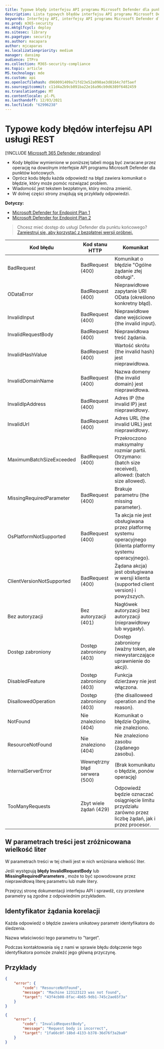 ```yaml
---
title: Typowe błędy interfejsu API programu Microsoft Defender dla punktów końcowych
description: Lista typowych błędów interfejsu API programu Microsoft Defender dla punktów końcowych z opisami.
keywords: Interfejsy API, interfejsy API programu Microsoft Defender dla punktów końcowych, błędy, rozwiązywanie problemów
ms.prod: m365-security
ms.mktglfcycl: deploy
ms.sitesec: library
ms.pagetype: security
ms.author: macapara
author: mjcaparas
ms.localizationpriority: medium
manager: dansimp
audience: ITPro
ms.collection: M365-security-compliance
ms.topic: article
MS.technology: mde
ms.custom: api
ms.openlocfilehash: d960091409a71fd23e52a098ae3d8164c7df5aef
ms.sourcegitcommit: c11d4a2b9cb891ba22e16a96cb9d6389f6482459
ms.translationtype: MT
ms.contentlocale: pl-PL
ms.lasthandoff: 12/03/2021
ms.locfileid: "62996238"
---
```

# <a name="common-rest-api-error-codes"></a>Typowe kody błędów interfejsu API usługi REST



[!INCLUDE [Microsoft 365 Defender rebranding](../../includes/microsoft-defender.md)]


* Kody błędów wymienione w poniższej tabeli mogą być zwracane przez operację na dowolnym interfejsie API programu Microsoft Defender dla punktów końcowych.
* Oprócz kodu błędu każda odpowiedź na błąd zawiera komunikat o błędzie, który może pomóc rozwiązać problem.
* Wiadomość jest tekstem bezpłatnym, który można zmienić.
* W dolnej części strony znajdują się przykłady odpowiedzi.

**Dotyczy:**
- [Microsoft Defender for Endpoint Plan 1](https://go.microsoft.com/fwlink/p/?linkid=2154037)
- [Microsoft Defender for Endpoint Plan 2](https://go.microsoft.com/fwlink/p/?linkid=2154037)


> Chcesz mieć dostęp do usługi Defender dla punktu końcowego? [Zarejestruj się, aby korzystać z bezpłatnej wersji próbnej.](https://signup.microsoft.com/create-account/signup?products=7f379fee-c4f9-4278-b0a1-e4c8c2fcdf7e&ru=https://aka.ms/MDEp2OpenTrial?ocid=docs-wdatp-assignaccess-abovefoldlink)

Kod błędu|Kod stanu HTTP|Komunikat
---|---|---
BadRequest|BadRequest (400)|Komunikat o błędzie "Ogólne żądanie złej obsługi".
ODataError|BadRequest (400)|Nieprawidłowe zapytanie URI OData (określono konkretny błąd).
InvalidInput|BadRequest (400)|Nieprawidłowe dane wejściowe {the invalid input}.
InvalidRequestBody|BadRequest (400)|Nieprawidłowa treść żądania.
InvalidHashValue|BadRequest (400)|Wartość skrótu {the invalid hash} jest nieprawidłowa.
InvalidDomainName|BadRequest (400)|Nazwa domeny {the invalid domain} jest nieprawidłowa.
InvalidIpAddress|BadRequest (400)|Adres IP {the invalid IP} jest nieprawidłowy.
InvalidUrl|BadRequest (400)|Adres URL {the invalid URL} jest nieprawidłowy.
MaximumBatchSizeExceeded|BadRequest (400)|Przekroczono maksymalny rozmiar partii. Otrzymano: {batch size received}, allowed: {batch size allowed}.
MissingRequiredParameter|BadRequest (400)|Brakuje parametru {the missing parameter}.
OsPlatformNotSupported|BadRequest (400)|Ta akcja nie jest obsługiwana przez platformę systemu operacyjnego {klienta platformy systemu operacyjnego}.
ClientVersionNotSupported|BadRequest (400)|Żądana akcja} jest obsługiwana w wersji klienta {supported client version} i powyższych.
Bez autoryzacji|Bez autoryzacji (401)|Nagłówek autoryzacji bez autoryzacji (nieprawidłowy lub wygasły).
Dostęp zabroniony|Dostęp zabroniony (403)|Dostęp zabroniony (ważny token, ale niewystarczające uprawnienie do akcji).
DisabledFeature|Dostęp zabroniony (403)|Funkcja dzierżawy nie jest włączona.
DisallowedOperation|Dostęp zabroniony (403)|{the disalloweed operation and the reason}.
NotFound|Nie znaleziono (404)|Komunikat o błędzie Ogólne, nie znaleziono.
ResourceNotFound|Nie znaleziono (404)|Nie znaleziono zasobu {żądanego zasobu}.
InternalServerError|Wewnętrzny błąd serwera (500)|(Brak komunikatu o błędzie, ponów operację)
TooManyRequests|Zbyt wiele żądań (429)|Odpowiedź będzie oznaczać osiągnięcie limitu przydziału zarówno przez liczbę żądań, jak i przez procesor.

## <a name="body-parameters-are-case-sensitive"></a>W parametrach treści jest zróżnicowana wielkość liter

W parametrach treści w tej chwili jest w nich wróżniana wielkość liter.

Jeśli występują **błędy InvalidRequestBody** lub **MissingRequiredParameters** , może to być spowodowane przez nieprawidłową literę parametru lub małe litery.

Przejrzyj stronę dokumentacji interfejsu API i sprawdź, czy przesłane parametry są zgodne z odpowiednim przykładem.

## <a name="correlation-request-id"></a>Identyfikator żądania korelacji

Każda odpowiedź o błędzie zawiera unikatowy parametr identyfikatora do śledzenia.

Nazwa właściwości tego parametru to "target".

Podczas kontaktowania się z nami w sprawie błędu dołączenie tego identyfikatora pomoże znaleźć jego główną przyczynę.

## <a name="examples"></a>Przykłady

```json
{
    "error": {
        "code": "ResourceNotFound",
        "message": "Machine 123123123 was not found",
        "target": "43f4cb08-8fac-4b65-9db1-745c2ae65f3a"
    }
}
```

```json
{
    "error": {
        "code": "InvalidRequestBody",
        "message": "Request body is incorrect",
        "target": "1fa66c0f-18bd-4133-b378-36d76f3a2ba0"
    }
}
```

